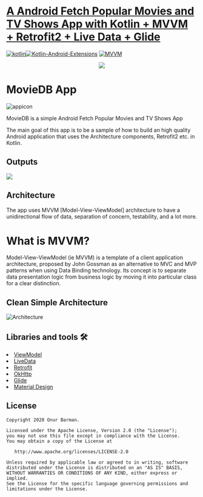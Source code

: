 # [A  Android Fetch Popular Movies and TV Shows App with Kotlin + MVVM + Retrofit2 + Live Data + Glide](https://github.com/onurbarman/MovieDB)

[![kotlin](https://img.shields.io/badge/Kotlin-1.3.xxx-brightgreen.svg)](https://kotlinlang.org/)[![Kotlin-Android-Extensions](https://img.shields.io/badge/Kotlin--Android--Extensions-plugin-red.svg)](https://kotlinlang.org/docs/tutorials/android-plugin.html) [![MVVM](https://img.shields.io/badge/Clean--Code-MVVM-brightgreen.svg)](https://github.com/googlesamples/android-architecture) 
  
  
<p align="center">
<img src="https://github.com/onurbarman/MovieDB/tree/master/images/android_arc.png"/>
</p>

# MovieDB App
![appicon](https://github.com/onurbarman/MovieDB/tree/master/images/logo.png)

MovieDB is a simple Android Fetch Popular Movies and TV Shows App

The main goal of this app is to be a sample of how to build an high quality Android application that uses the Architecture components, Retrofit2 etc. in Kotlin.

<h2 id="Outputs">Outputs</h2>
<p>
  <img src="https://github.com/onurbarman/MovieDB/tree/master/images/MovieDB_Screens.png"  />
 
</p>


## Architecture
The app uses MVVM [Model-View-ViewModel] architecture to have a unidirectional flow of data, separation of concern, testability, and a lot more.

# What is MVVM?
Model-View-ViewModel (ie MVVM) is a template of a client application architecture, proposed by John Gossman as an alternative to MVC and MVP patterns when using Data Binding technology. Its concept is to separate data presentation logic from business logic by moving it into particular class for a clear distinction.  


## Clean Simple Architecture
![Architecture](https://github.com/onurbarman/MovieDB/tree/master/images/mvvm.png)


## Libraries and tools 🛠

<li><a href="https://developer.android.com/topic/libraries/architecture/viewmodel">ViewModel</a></li>
<li><a href="https://developer.android.com/topic/libraries/architecture/livedata">LiveData</a></li>
<li><a href="https://square.github.io/retrofit/">Retrofit</a></li>
<li><a href="https://github.com/square/okhttp">OkHttp</a></li>
<li><a href="https://github.com/bumptech/glide">Glide</a></li>
<li><a href="https://material.io/develop/android/docs/getting-started/">Material Design</a></li>

License
--------

    Copyright 2020 Onur Barman.

    Licensed under the Apache License, Version 2.0 (the "License");
    you may not use this file except in compliance with the License.
    You may obtain a copy of the License at

       http://www.apache.org/licenses/LICENSE-2.0

    Unless required by applicable law or agreed to in writing, software
    distributed under the License is distributed on an "AS IS" BASIS,
    WITHOUT WARRANTIES OR CONDITIONS OF ANY KIND, either express or implied.
    See the License for the specific language governing permissions and
    limitations under the License.

